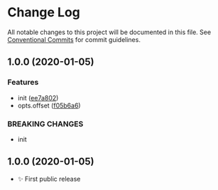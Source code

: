 # Change Log

All notable changes to this project will be documented in this file.
See [Conventional Commits](https://conventionalcommits.org) for commit guidelines.

## 1.0.0 (2020-01-05)

### Features

- init ([ee7a802](https://gitlab.com/codsen/codsen/commit/ee7a802041c89cdc30dfb058a3858672df8ba7a4))
- opts.offset ([f05b6a6](https://gitlab.com/codsen/codsen/commit/f05b6a6579a20e8607f1a22936d0632917201e59))

### BREAKING CHANGES

- init

## 1.0.0 (2020-01-05)

- ✨ First public release
